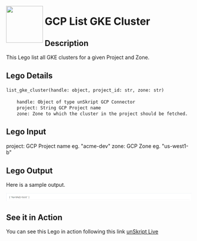 [<img align="left" src="https://unskript.com/assets/favicon.png" width="100" height="100" style="padding-right: 5px">](https://unskript.com/assets/favicon.png) 
<h1>GCP List GKE Cluster</h1>

## Description
This Lego list all GKE clusters for a given Project and Zone.

## Lego Details

    list_gke_cluster(handle: object, project_id: str, zone: str)

        handle: Object of type unSkript GCP Connector
        project: String GCP Project name
        zone: Zone to which the cluster in the project should be fetched.


## Lego Input
 project:  GCP Project name eg. "acme-dev"
 zone: GCP Zone eg. "us-west1-b"

## Lego Output
Here is a sample output.

<img src="./1.png">


## See it in Action

You can see this Lego in action following this link [unSkript Live](https://us.app.unskript.io)
